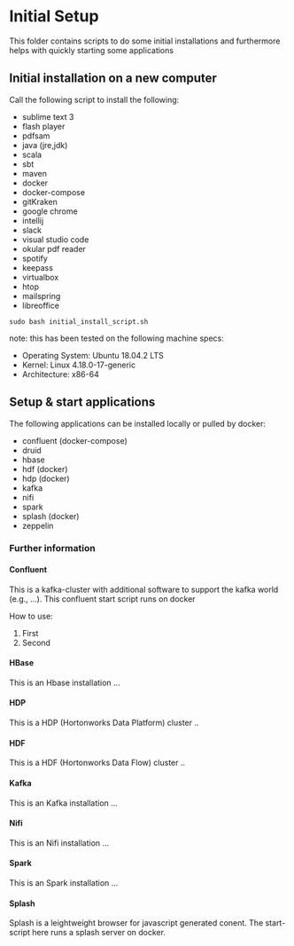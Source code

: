 # Initial Setup

This folder contains scripts to do some initial installations and furthermore helps with quickly starting some applications

## Initial installation on a new computer

Call the following script to install the following:
- sublime text 3
- flash player
- pdfsam
- java (jre,jdk)
- scala
- sbt
- maven
- docker
- docker-compose
- gitKraken
- google chrome
- intellij
- slack
- visual studio code
- okular pdf reader
- spotify
- keepass
- virtualbox
- htop
- mailspring
- libreoffice
```
sudo bash initial_install_script.sh
```

note: this has been tested on the following machine specs:
- Operating System: Ubuntu 18.04.2 LTS
- Kernel: Linux 4.18.0-17-generic
- Architecture: x86-64


## Setup & start applications
The following applications can be installed locally or pulled by docker:
- confluent (docker-compose) 
- druid 
- hbase
- hdf (docker)
- hdp (docker)
- kafka
- nifi
- spark
- splash (docker)
- zeppelin

### Further information
#### Confluent
This is a kafka-cluster with additional software to support the kafka world (e.g., ...). This confluent start script runs on docker

How to use:
1. First
2. Second

#### HBase
This is an Hbase installation ...

#### HDP
This is a HDP (Hortonworks Data Platform) cluster ..

#### HDF
This is a HDF (Hortonworks Data Flow) cluster ..

#### Kafka
This is an Kafka installation ...

#### Nifi
This is an Nifi installation ...

#### Spark
This is an Spark installation ...

#### Splash
Splash is a leightweight browser for javascript generated conent. The start-script here runs a splash server on docker. 